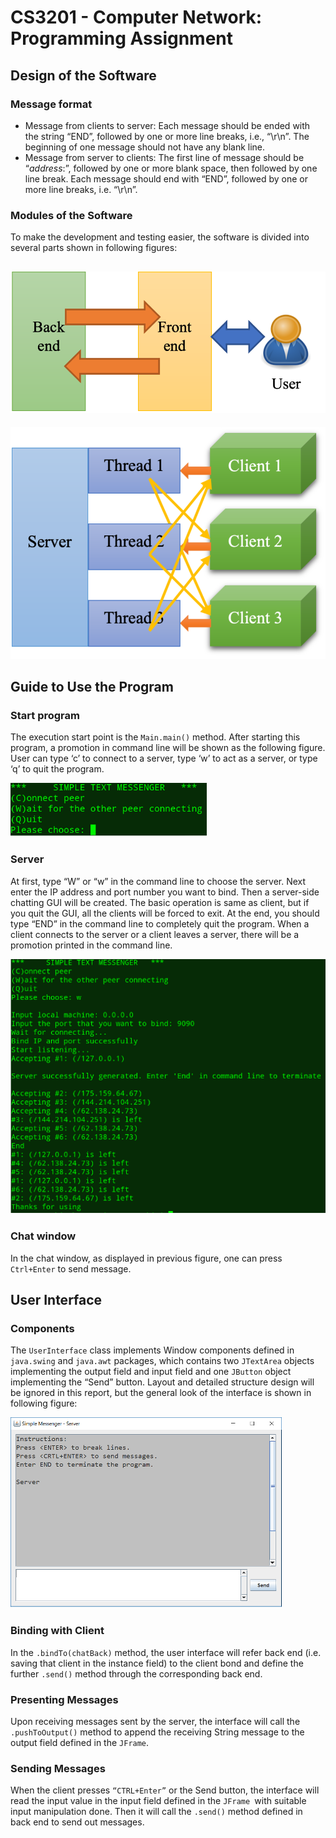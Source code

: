 # CS3201 - Computer Network: Programming Assignment

## Design of the Software

### Message format

* Message from clients to server: Each message should be ended with the string “END”, followed by one or more line breaks, i.e., “\r\n”. The beginning of one message should not have any blank line.
* Message from server to clients: The first line of message should be “*address*:”, followed by one or more blank space, then followed by one line break. Each message should end with “END”, followed by one or more line breaks, i.e. “\r\n”.

### Modules of the Software

To make the development and testing easier, the software is divided into several parts shown in following figures:

## <img src="assets/Picture1.png" alt="Picture1" style="zoom:100%;" />

![Picture1](assets/Picture1-1570465.png)

## Guide to Use the Program

### Start program

The execution start point is the `Main.main()` method. After starting this program, a promotion in command line will be shown as the following figure. User can type ‘c’ to connect to a server, type ‘w’ to act as a server, or type ‘q’ to quit the program.

![Picture1](assets/Picture1-1570656.png)

### Server

At first, type “W” or “w” in the command line to choose the server. Next enter the IP address and port number you want to bind. Then a server-side chatting GUI will be created. The basic operation is same as client, but if you quit the GUI, all the clients will be forced to exit. At the end, you should type “END” in the command line to completely quit the program. When a client connects to the server or a client leaves a server, there will be a promotion printed in the command line. 

![Picture1](assets/Picture1-1570688.png)

### Chat window

In the chat window, as displayed in previous figure, one can press `Ctrl+Enter` to send message.

## User Interface

### Components

The `UserInterface` class implements Window components defined in `java.swing` and `java.awt` packages, which contains two `JTextArea` objects implementing the output field and input field and one `JButton` object implementing the “Send” button. Layout and detailed structure design will be ignored in this report, but the general look of the interface is shown in following figure:

![Picture1](assets/Picture1-1570858.png)

### Binding with Client

In the `.bindTo(chatBack)` method, the user interface will refer back end (i.e. saving that client in the instance field) to the client bond and define the further `.send()` method through the corresponding back end.

### Presenting Messages

Upon receiving messages sent by the server, the interface will call the `.pushToOutput()` method to append the receiving String message to the output field defined in the `JFrame`.

### Sending Messages

When the client presses `“CTRL+Enter”` or the Send button, the interface will read the input value in the input field defined in the `JFrame `with suitable input manipulation done. Then it will call the `.send()` method defined in back end to send out messages.




